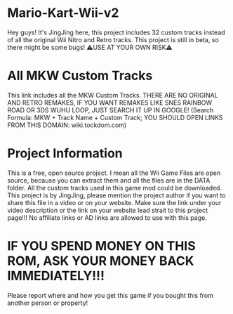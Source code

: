 # Mario-Kart-Wii-v2
Hey guys! It's JingJing here, this project includes 32 custom tracks instead of all the original Wii Nitro and Retro tracks. This project is still in beta, so there might be some bugs! ⚠️USE AT YOUR OWN RISK⚠️ 

# All MKW Custom Tracks
This link includes all the MKW Custom Tracks. THERE ARE NO ORIGINAL AND RETRO REMAKES, IF YOU WANT REMAKES LIKE SNES RAINBOW ROAD OR 3DS WUHU LOOP, JUST SEARCH IT UP IN GOOGLE! (Search Formula: MKW + Track Name + Custom Track; YOU SHOULD OPEN LINKS FROM THIS DOMAIN: wiki.tockdom.com)

# Project Information
This is a free, open source project. I mean all the Wii Game Files are open source, because you can extract them and all the files are in the DATA folder. All the custom tracks used in this game mod could be downloaded.
This project is by JingJing, please mention the project author if you want to share this file in a video or on your website. Make sure the link under your video description or the link on your website lead strait to this project page!!! No affiliate links or AD links are allowed to use with this page.

# IF YOU SPEND MONEY ON THIS ROM, ASK YOUR MONEY BACK IMMEDIATELY!!!
Please report where and how you get this game if you bought this from another person or property!
